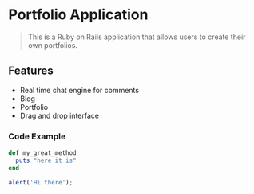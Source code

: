# Portfolio Application

> This is a Ruby on Rails application that allows users to create their own portfolios.

## Features

- Real time chat engine for comments
- Blog 
- Portfolio
- Drag and drop interface

### Code Example

```ruby
def my_great_method
  puts "here it is"
end
```

```javascript
alert('Hi there');
```



